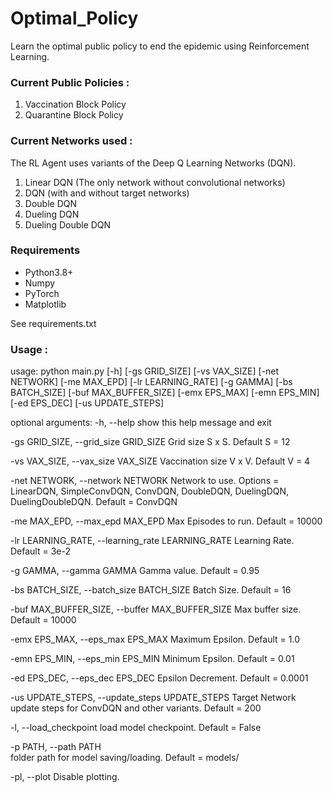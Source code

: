 # Optimal_Policy
Learn the optimal public policy to end the epidemic using Reinforcement Learning.

### Current Public Policies :

1. Vaccination Block Policy
2. Quarantine Block Policy

### Current Networks used :

The RL Agent uses variants of the Deep Q Learning Networks (DQN).

1. Linear DQN (The only network without convolutional networks)
2. DQN (with and without target networks)
3. Double DQN
4. Dueling DQN
5. Dueling Double DQN

### Requirements
* Python3.8+
* Numpy
* PyTorch
* Matplotlib

See requirements.txt

### Usage :

usage:
python main.py [-h] [-gs GRID_SIZE] [-vs VAX_SIZE] [-net NETWORK] [-me MAX_EPD] [-lr LEARNING_RATE] [-g GAMMA] [-bs BATCH_SIZE] [-buf MAX_BUFFER_SIZE] [-emx EPS_MAX] [-emn EPS_MIN]
               [-ed EPS_DEC] [-us UPDATE_STEPS]

optional arguments:
  -h, --help            show this help message and exit

  -gs GRID_SIZE, --grid_size GRID_SIZE
                        Grid size S x S. Default S = 12

  -vs VAX_SIZE, --vax_size VAX_SIZE
                        Vaccination size V x V. Default V = 4

  -net NETWORK, --network NETWORK
                        Network to use. Options = LinearDQN, SimpleConvDQN, ConvDQN, DoubleDQN, DuelingDQN, DuelingDoubleDQN. Default = ConvDQN

  -me MAX_EPD, --max_epd MAX_EPD
                        Max Episodes to run. Default = 10000

  -lr LEARNING_RATE, --learning_rate LEARNING_RATE
                        Learning Rate. Default = 3e-2

  -g GAMMA, --gamma GAMMA
                        Gamma value. Default = 0.95

  -bs BATCH_SIZE, --batch_size BATCH_SIZE
                        Batch Size. Default = 16

  -buf MAX_BUFFER_SIZE, --buffer MAX_BUFFER_SIZE
                        Max buffer size. Default = 10000

  -emx EPS_MAX, --eps_max EPS_MAX
                        Maximum Epsilon. Default = 1.0

  -emn EPS_MIN, --eps_min EPS_MIN
                        Minimum Epsilon. Default = 0.01

  -ed EPS_DEC, --eps_dec EPS_DEC
                        Epsilon Decrement. Default = 0.0001

  -us UPDATE_STEPS, --update_steps UPDATE_STEPS
                        Target Network update steps for ConvDQN and other variants. Default = 200

  -l, --load_checkpoint
                        load model checkpoint. Default = False

  -p PATH, --path PATH  
                        folder path for model saving/loading. Default = models/

  -pl, --plot           Disable plotting.
